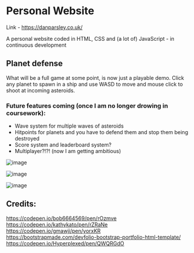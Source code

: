 # Personal Website
Link - https://danparsley.co.uk/ 

A personal website coded in HTML, CSS and (a lot of) JavaScript - in continuous development

## Planet defense

What will be a full game at some point, is now just a playable demo. Click any planet to spawn in a ship and use WASD to move and mouse click to shoot at incoming asteroids.

### Future features coming (once I am no longer drowing in coursework):
- Wave system for multiple waves of asteroids
- Hitpoints for planets and you have to defend them and stop them being destroyed
- Score system and leaderboard system?
- Multiplayer?!?! (now I am getting ambitious)

![image](https://user-images.githubusercontent.com/117474143/228104126-80d10f7e-8bbd-4f15-9c07-f399fb712023.png)

![image](https://user-images.githubusercontent.com/117474143/228104835-02124f78-b529-45b4-8897-f5dea16690da.png)


![image](https://user-images.githubusercontent.com/117474143/228104018-511508ed-0eff-4723-b6c5-a1de9f507dc9.png)


## Credits:

https://codepen.io/bob6664569/pen/rOzmve  
https://codepen.io/kathykato/pen/rZRaNe  
https://codepen.io/gmawji/pen/yorxKR    
https://bootstrapmade.com/devfolio-bootstrap-portfolio-html-template/  
https://codepen.io/Hyperplexed/pen/QWQRGdO    
